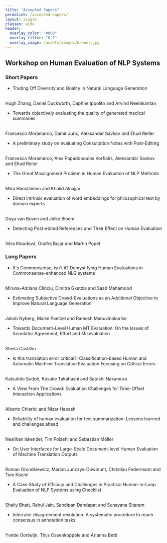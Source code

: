 ```yaml
---
title: "Accepted Papers"
permalink: /accepted-papers/
layout: single
classes: wide
header:
  overlay_color: "#000"
  overlay_filter: "0.1"
  overlay_image: /assets/images/banner.jpg
---
```


## Workshop on Human Evaluation of NLP Systems

### Short Papers

* Trading Off Diversity and Quality in Natural Language Generation
<br />
Hugh Zhang, Daniel Duckworth, Daphne Ippolito and Arvind Neelakantan

* Towards objectively evaluating the quality of generated medical summaries
<br />
Francesco Moramarco, Damir Juric, Aleksandar Savkov and Ehud Reiter

* A preliminary study on evaluating Consultation Notes with Post-Editing
<br />
Francesco Moramarco, Alex Papadopoulos Korfiatis, Aleksandar Savkov and Ehud Reiter

* The Great Misalignment Problem in Human Evaluation of NLP Methods
<br />
Mika Hämäläinen and Khalid Alnajjar

* Direct intrinsic evaluation of word embeddings for philosophical text by domain experts
<br />
Goya van Boven and Jelke Bloem

* Detecting Post-edited References and Their Effect on Human Evaluation
<br />
Věra Kloudová, Ondřej Bojar and Martin Popel


### Long Papers

* It's Commonsense, isn't it? Demystifying Human Evaluations in Commonsense-enhanced NLG systems
<br />
Miruna-Adriana Clinciu, Dimitra Gkatzia and Saad Mahamood

* Estimating Subjective Crowd-Evaluations as an Additional Objective to Improve Natural Language Generation
<br />
Jakob Nyberg, Maike Paetzel and Ramesh Manuvinakurike

* Towards Document-Level Human MT Evaluation: On the Issues of Annotator Agreement, Effort and Misevaluation
<br />
Sheila Castilho

* Is this translation error critical?: Classification-based Human and Automatic Machine Translation Evaluation Focusing on Critical Errors
<br />
Katsuhito Sudoh, Kosuke Takahashi and Satoshi Nakamura

* A View From The Crowd: Evaluation Challenges for Time-Offset Interaction Applications
<br />
Alberto Chierici and Nizar Habash

* Reliability of human evaluation for text summarization: Lessons learned and challenges ahead
<br />
Neslihan Iskender, Tim Polzehl and Sebastian Möller

* On User Interfaces for Large-Scale Document-level Human Evaluation of Machine Translation Outputs
<br />
Roman Grundkiewicz, Marcin Junczys-Dowmunt, Christian Federmann and Tom Kocmi

* A Case Study of Efficacy and Challenges in Practical Human-in-Loop Evaluation of NLP Systems using Checklist
<br />
Shaily Bhatt, Rahul Jain, Sandipan Dandapat and Sunayana Sitaram

* Interrater disagreement resolution: A systematic procedure to reach consensus in annotation tasks
<br />
Yvette Oortwijn, Thijs Ossenkoppele and Arianna Betti

